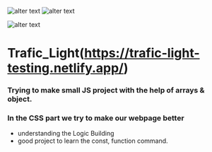 ![alter text](https://img.shields.io/badge/iNeuron-LCO-brightgreen) ![alter text](https://img.shields.io/badge/Hitesh%20Choudhare-FullStack%20JS%20Bootcamp-lightgrey)

![alter text](https://img.shields.io/badge/HTML-CSS-orange)

# Trafic_Light(https://trafic-light-testing.netlify.app/)

### Trying to make small JS project with the help of arrays & object.
### In the CSS part we try to make our webpage better
- understanding the Logic Building
- good project to learn the const, function command.

